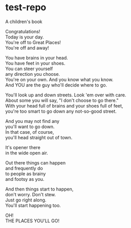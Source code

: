 # test-repo
A children's book

Congratulations!  
Today is your day.  
You're off to Great Places!  
You're off and away!  

You have brains in your head.  
You have feet in your shoes.  
You can steer yourself   
any direction you choose.  
You're on your own. And you know what you know.  
And YOU are the guy who'll decide where to go.  

You'll look up and down streets. Look 'em over with care.  
About some you will say, "I don't choose to go there."  
With your head full of brains and your shoes full of feet,   
you're too smart to go down any not-so-good street.  

And you may not find any  
you'll want to go down.  
In that case, of course,  
you'll head straight out of town.  

It's opener there  
in the wide open air.  

Out there things can happen  
and frequently do  
to people as brainy  
and footsy as you.  

And then things start to happen,  
don't worry. Don't stew.  
Just go right along.  
You'll start happening too.  

OH!  
THE PLACES YOU'LL GO!

